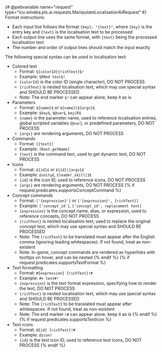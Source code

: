 {# @pebvariable name="request" type="icu.windea.pls.ai.requests.ManipulateLocalisationAiRequest" #}
Format instructions:
- Each input line follows the format `{key}: "{text}"`, where `{key}` is the entry key and `{text}` is the localisation text to be processed
- Each output line uses the same format, with `{text}` being the processed localisation text
- The number and order of output lines should match the input exactly

The following special syntax can be used in localisation text:
- Colored text
  - Format: `§{colorId}{richText}§!`
  - Example: `§RRed text§!`
  - `{colorId}` is the color ID (single character), DO NOT PROCESS
  - `{richText}` is nested localisation text, which may use special syntax and SHOULD BE PROCESSED
  - Note: The end marker `§!` can appear alone, keep it as is
- Parameters
  - Format: `${name}$` or `${name}|${args}$`
  - Example: `$key$`, `$@var$`, `key|R$`
  - `{name}` is the parameter name, used to reference localisation entries, global scripted variables (`@var`), or predefined parameters, DO NOT PROCESS
  - `{args}` are rendering arguments, DO NOT PROCESS
- Commands
  - Format: `[{text}]`
  - Example: `[Root.getName]`
  - `{text}` is the command text, used to get dynamic text, DO NOT PROCESS
- Icons
  - Format: `£{id}£` or `£{id}|{args}£`
  - Example: `£unity£`, `£leader_skill|3£`
  - `{id}` is the icon ID, used to reference icons, DO NOT PROCESS
  - `{args}` are rendering arguments, DO NOT PROCESS
{% if request.predicates.supportsConceptCommand %}
- Concept commands
  - Format: `['{expression}']` or `['{expression}', {richText}]`
  - Example: `['concept_id']`, `['concept_id', replacement text]`
  - `{expression}` is the concept name, alias, or expression, used to reference concepts, DO NOT PROCESS
  - `{richText}` is nested localisation text, used to replace the original concept text, which may use special syntax and SHOULD BE PROCESSED
  - Note: The `{richText}` to be translated must appear after the English comma (ignoring leading whitespaces). If not found, treat as non-existent
  - Note: In-game, concept commands are rendered as hyperlinks with tooltips on hover, and can be nested
{% endif %}
{% if request.predicates.supportsTextFormat %}
- Text formatting
  - Format: `#{expression} {richText}!#`
  - Example: `#v text#!`
  - `{expression}` is the text format expression, specifying how to render the text, DO NOT PROCESS
  - `{richText}` is nested localisation text, which may use special syntax and SHOULD BE PROCESSED
  - Note: The `{richText}` to be translated must appear after whitespaces. If not found, treat as non-existent
  - Note: The end marker `!#` can appear alone, keep it as is
{% endif %}
{% if request.predicates.supportsTextIcon %}
- Text icons
  - Format: `@{id} {richText}!#`
  - Example: `@icon!`
  - `{id}` is the text icon ID, used to reference text icons, DO NOT PROCESS
{% endif %}